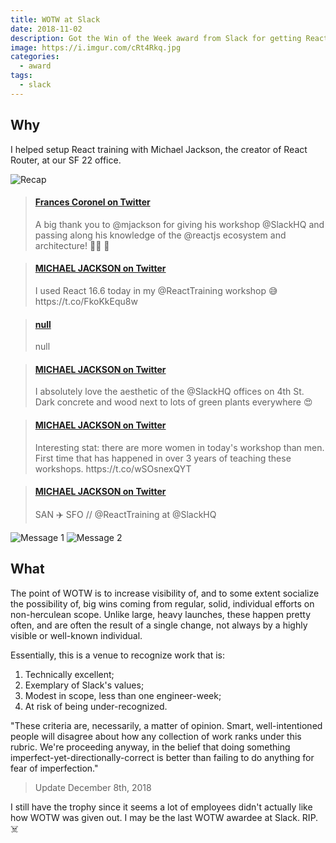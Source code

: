 ```yaml
---
title: WOTW at Slack
date: 2018-11-02
description: Got the Win of the Week award from Slack for getting React training set up! 🎉
image: https://i.imgur.com/cRt4Rkq.jpg
categories:
  - award
tags:
  - slack
---
```


## Why

I helped setup React training with Michael Jackson, the creator of React Router, at our SF 22 office.

![Recap](https://i.imgur.com/01uM0ks.png)

<blockquote class="embedly-card" data-card-controls="0"><h4><a href="https://twitter.com/fvcproductions/status/1055239774313693185">Frances Coronel on Twitter</a></h4><p>A big thank you to @mjackson for giving his workshop @SlackHQ and passing along his knowledge of the @reactjs ecosystem and architecture! 🙌🏽 🎉</p></blockquote>
<script async src="//cdn.embedly.com/widgets/platform.js" charset="UTF-8"></script>

<blockquote class="embedly-card" data-card-controls="0"><h4><a href="https://twitter.com/mjackson/status/1055237084540100608">MICHAEL JACKSON on Twitter</a></h4><p>I used React 16.6 today in my @ReactTraining workshop 😅 https://t.co/FkoKkEqu8w</p></blockquote>
<script async src="//cdn.embedly.com/widgets/platform.js" charset="UTF-8"></script>

<blockquote class="embedly-card" data-card-controls="0"><h4><a href="https://twitter.com/ReactTraining/status/1054813886904320000e">null</a></h4><p>null</p></blockquote>
<script async src="//cdn.embedly.com/widgets/platform.js" charset="UTF-8"></script>

<blockquote class="embedly-card" data-card-controls="0"><h4><a href="https://twitter.com/mjackson/status/1054763440059740163">MICHAEL JACKSON on Twitter</a></h4><p>I absolutely love the aesthetic of the @SlackHQ offices on 4th St. Dark concrete and wood next to lots of green plants everywhere 😍</p></blockquote>
<script async src="//cdn.embedly.com/widgets/platform.js" charset="UTF-8"></script>

<blockquote class="embedly-card" data-card-controls="0"><h4><a href="https://twitter.com/mjackson/status/1054497245637238784">MICHAEL JACKSON on Twitter</a></h4><p>Interesting stat: there are more women in today's workshop than men. First time that has happened in over 3 years of teaching these workshops. https://t.co/wSOsnexQYT</p></blockquote>
<script async src="//cdn.embedly.com/widgets/platform.js" charset="UTF-8"></script>

<blockquote class="embedly-card" data-card-controls="0"><h4><a href="https://twitter.com/mjackson/status/1054186436084170752">MICHAEL JACKSON on Twitter</a></h4><p>SAN ✈️ SFO // @ReactTraining at @SlackHQ</p></blockquote>
<script async src="//cdn.embedly.com/widgets/platform.js" charset="UTF-8"></script>

![Message 1](https://i.imgur.com/jT0MNMw.jpg)
![Message 2](https://i.imgur.com/DxmGJlE.jpg)

## What

The point of WOTW is to increase visibility of, and to some extent socialize the possibility of, big wins coming from regular, solid, individual efforts on non-herculean scope. Unlike large, heavy launches, these happen pretty often, and are often the result of a single change, not always by a highly visible or well-known individual.

Essentially, this is a venue to recognize work that is:

1. Technically excellent;
2. Exemplary of Slack's values;
3. Modest in scope, less than one engineer-week;
4. At risk of being under-recognized.

"These criteria are, necessarily, a matter of opinion. Smart, well-intentioned people will disagree about how any collection of work ranks under this rubric. We're proceeding anyway, in the belief that doing something imperfect-yet-directionally-correct is better than failing to do anything for fear of imperfection."

> Update December 8th, 2018

I still have the trophy since it seems a lot of employees didn't actually like how WOTW was given out. I may be the last WOTW awardee at Slack. RIP. ☠️
